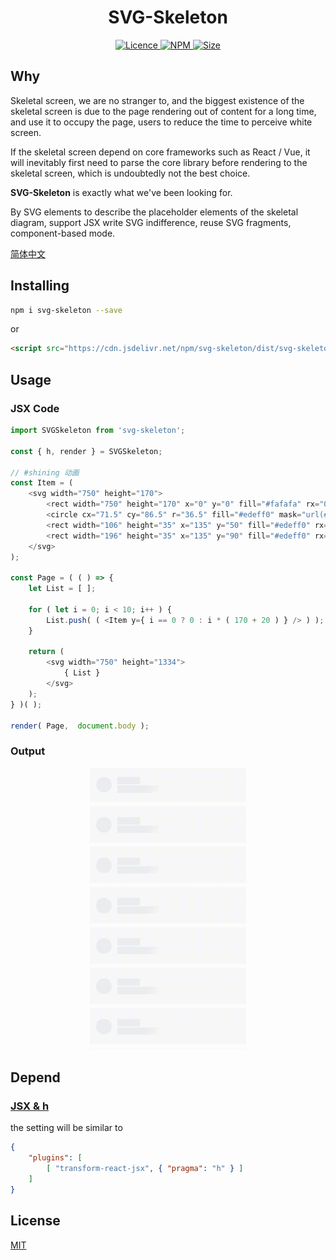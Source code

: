 <h1 align="center"> SVG-Skeleton </h1>

<p align="center">
    <a href="https://opensource.org/licenses/MIT">
        <img alt="Licence" src="https://img.shields.io/badge/license-MIT-green.svg" />
    </a>
    <a href="https://www.npmjs.org/package/svg-skeleton">
        <img alt="NPM" src="https://img.shields.io/badge/npm-v0.0.1-brightgreen.svg" />
    </a>
    <a href="">
        <img alt="Size" src="https://img.shields.io/badge/size-2kb-blue.svg" />
    </a>
</p>

## Why

Skeletal screen, we are no stranger to, and the biggest existence of the skeletal screen is due to the page rendering out of content for a long time, and use it to occupy the page, users to reduce the time to perceive white screen.

If the skeletal screen depend on core frameworks such as React / Vue, it will inevitably first need to parse the core library before rendering to the skeletal screen, which is undoubtedly not the best choice.

**SVG-Skeleton** is exactly what we've been looking for.

By SVG elements to describe the placeholder elements of the skeletal diagram, support JSX write SVG indifference, reuse SVG fragments, component-based mode.

[简体中文](./README.zh-CN.md)

## Installing

```sh
npm i svg-skeleton --save
```

or

```html
<script src="https://cdn.jsdelivr.net/npm/svg-skeleton/dist/svg-skeleton.min.js"></script>
```

## Usage

### JSX Code

```js
import SVGSkeleton from 'svg-skeleton';

const { h, render } = SVGSkeleton;

// #shining 动画
const Item = (
    <svg width="750" height="170">
        <rect width="750" height="170" x="0" y="0" fill="#fafafa" rx="0" ry="0"/>
        <circle cx="71.5" cy="86.5" r="36.5" fill="#edeff0" mask="url(#shining)" />
        <rect width="106" height="35" x="135" y="50" fill="#edeff0" rx="0" ry="0" mask="url(#shining)" />
        <rect width="196" height="35" x="135" y="90" fill="#edeff0" rx="0" ry="0" mask="url(#shining)" />
    </svg>
);

const Page = ( ( ) => {
    let List = [ ];

    for ( let i = 0; i < 10; i++ ) {
        List.push( ( <Item y={ i == 0 ? 0 : i * ( 170 + 20 ) } /> ) );
    }

    return (
        <svg width="750" height="1334">
            { List }
        </svg>
    );
} )( );

render( Page,  document.body );
```

### Output

<p align="center">
    <img src="./README/1.gif" width="250px">
</p>

## Depend

### [JSX & h](https://www.npmjs.com/package/babel-plugin-transform-react-jsx)

the setting will be similar to

```json
{
    "plugins": [
        [ "transform-react-jsx", { "pragma": "h" } ]
    ]
}
```

## License

[MIT](./LICENSE)
